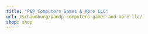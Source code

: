```yaml
---
title: "P&P Computers Games & More LLC"
url: /schaumburg/pandp-computers-games-and-more-llc/
shop: shop
---
```

